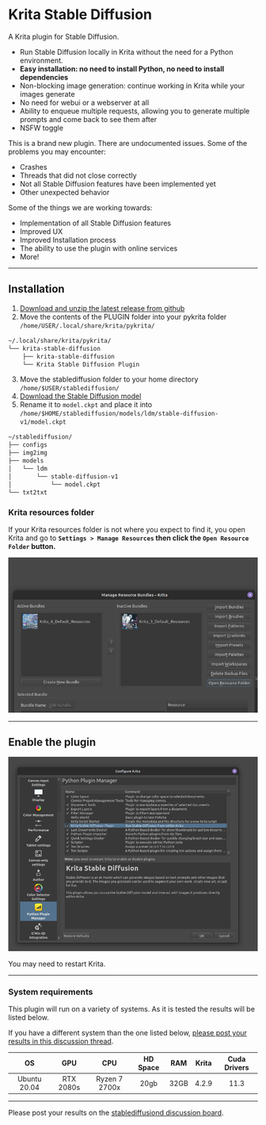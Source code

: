 # Krita Stable Diffusion

A Krita plugin for Stable Diffusion.

- Run Stable Diffusion locally in Krita without the need for a Python environment.
- **Easy installation: no need to install Python, no need to install dependencies**
- Non-blocking image generation: continue working in Krita while your images generate
- No need for webui or a webserver at all
- Ability to enqueue multiple requests, allowing you to generate multiple prompts and come back to see them after
- NSFW toggle

This is a brand new plugin. There are undocumented issues. Some of the problems you may encounter:

- Crashes
- Threads that did not close correctly
- Not all Stable Diffusion features have been implemented yet
- Other unexpected behavior

Some of the things we are working towards:

- Implementation of all Stable Diffusion features
- Improved UX
- Improved Installation process
- The ability to use the plugin with online services
- More!

---

## Installation

1. [Download and unzip the latest release from github](https://github.com/w4ffl35/krita_stable_diffusion/releases/download/0.2.0/krita_stable_diffusion-0.2.0.zip)
2. Move the contents of the PLUGIN folder into your pykrita folder `/home/USER/.local/share/krita/pykrita/`
```
~/.local/share/krita/pykrita/
└── krita-stable-diffusion
    ├── krita-stable-diffusion
    └── Krita Stable Diffusion Plugin
```
3. Move the stablediffusion folder to your home directory `/home/$USER/stablediffusion/`
4. [Download the Stable Diffusion model](https://huggingface.co/CompVis/stable-diffusion-v1-4)
5. Rename it to `model.ckpt` and place it into `/home/$HOME/stablediffusion/models/ldm/stable-diffusion-v1/model.ckpt`
```
~/stablediffusion/
├── configs
├── img2img
├── models
│   └── ldm
│       └── stable-diffusion-v1
│           └── model.ckpt
└── txt2txt
```

### Krita resources folder

If your Krita resources folder is not where you expect to find it, you open Krita
and go to **`Settings > Manage Resources` then click the `Open Resource Folder` button.**

![img.png](img.png)

---

## Enable the plugin

![img_1.png](img_1.png)

You may need to restart Krita.

---

### System requirements

This plugin will run on a variety of systems. As it is tested the results will
be listed below.

If you have a different system than the one listed below, [please post your 
results in this discussion thread](https://github.com/w4ffl35/krita_stable_diffusion/discussions/16).


| OS |    GPU    |      CPU      | HD Space | RAM | Krita | Cuda Drivers |
|:---:|:---------:|:-------------:|:---------:|:---:|:-----:|:------------:|
| Ubuntu 20.04 | RTX 2080s | Ryzen 7 2700x | 20gb | 32GB | 4.2.9 |     11.3     |

---



Please post your results on the [stablediffusiond discussion board](https://github.com/w4ffl35/stablediffusiond/discussions).
